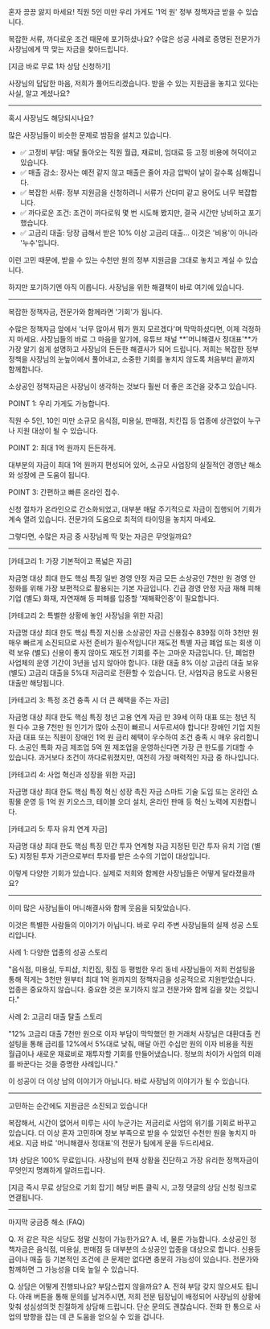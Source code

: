 혼자 끙끙 앓지 마세요! 직원 5인 미만 우리 가게도 '1억 원' 정부 정책자금 받을 수 있습니다.

복잡한 서류, 까다로운 조건 때문에 포기하셨나요? 수많은 성공 사례로 증명된 전문가가 사장님에게 딱 맞는 자금을 찾아드립니다.

[지금 바로 무료 1차 상담 신청하기]

사장님의 답답한 마음, 저희가 풀어드리겠습니다. 받을 수 있는 지원금을 놓치고 있다는 사실, 알고 계셨나요?

---

혹시 사장님도 해당되시나요?

많은 사장님들이 비슷한 문제로 밤잠을 설치고 있습니다.

- ✅ 고정비 부담: 매달 돌아오는 직원 월급, 재료비, 임대료 등 고정 비용에 허덕이고 있습니다.
- ✅ 매출 감소: 장사는 예전 같지 않고 매출은 줄어 자금 압박이 날이 갈수록 심해집니다.
- ✅ 복잡한 서류: 정부 지원금을 신청하려니 서류가 산더미 같고 용어도 너무 복잡합니다.
- ✅ 까다로운 조건: 조건이 까다로워 몇 번 시도해 봤지만, 결국 시간만 낭비하고 포기했습니다.
- ✅ 고금리 대출: 당장 급해서 받은 10% 이상 고금리 대출... 이것은 '비용'이 아니라 '누수'입니다.

이런 고민 때문에, 받을 수 있는 수천만 원의 정부 지원금을 그대로 놓치고 계실 수 있습니다.

하지만 포기하기엔 아직 이릅니다. 사장님을 위한 해결책이 바로 여기에 있습니다.

---

복잡한 정책자금, 전문가와 함께라면 '기회'가 됩니다.

수많은 정책자금 앞에서 '너무 많아서 뭐가 뭔지 모르겠다'며 막막하셨다면, 이제 걱정하지 마세요. 사장님들의 바로 그 마음을 알기에, 유튜브 채널 **'머니해결사 정대표'**가 가장 알기 쉽게 설명하고 사장님의 든든한 해결사가 되어 드립니다. 저희는 복잡한 정부 정책을 사장님의 눈높이에서 풀어내고, 소중한 기회를 놓치지 않도록 처음부터 끝까지 함께합니다.

소상공인 정책자금은 사장님이 생각하는 것보다 훨씬 더 좋은 조건을 갖추고 있습니다.

POINT 1: 우리 가게도 가능합니다.

직원 수 5인, 10인 미만 소규모 음식점, 미용실, 판매점, 치킨집 등 업종에 상관없이 누구나 지원 대상이 될 수 있습니다.

POINT 2: 최대 1억 원까지 든든하게.

대부분의 자금이 최대 1억 원까지 편성되어 있어, 소규모 사업장의 실질적인 경영난 해소와 성장에 큰 도움이 됩니다.

POINT 3: 간편하고 빠른 온라인 접수.

신청 절차가 온라인으로 간소화되었고, 대부분 매달 주기적으로 자금이 집행되어 기회가 계속 열려 있습니다. 전문가의 도움으로 최적의 타이밍을 놓치지 마세요.

그렇다면, 수많은 자금 중 사장님께 딱 맞는 자금은 무엇일까요?

---

[카테고리 1: 가장 기본적이고 폭넓은 자금]

자금명 대상 최대 한도 핵심 특징
일반 경영 안정 자금 모든 소상공인 7천만 원 경영 안정화를 위해 가장 보편적으로 활용되는 기본 자금입니다.
긴급 경영 안정 자금 재해 피해 기업 (별도) 화재, 자연재해 등 피해를 입증할 '재해확인증'이 필요합니다.

[카테고리 2: 특별한 상황에 놓인 사장님을 위한 자금]

자금명 대상 최대 한도 핵심 특징
저신용 소상공인 자금 신용점수 839점 이하 3천만 원 매우 빠르게 소진되므로 사전 준비가 필수적입니다!
재도전 특별 자금 폐업 또는 회생 이력 보유 (별도) 신용이 좋지 않아도 재도전 기회를 주는 고마운 자금입니다. 단, 폐업한 사업체의 운영 기간이 3년을 넘지 않아야 합니다.
대환 대출 8% 이상 고금리 대출 보유 (별도) 고금리 대출을 5%대 저금리로 전환할 수 있습니다. 단, 사업자금 용도로 사용된 대출만 해당됩니다.

[카테고리 3: 특정 조건 충족 시 더 큰 혜택을 주는 자금]

자금명 대상 최대 한도 핵심 특징
청년 고용 연계 자금 만 39세 이하 대표 또는 청년 직원 다수 고용 7천만 원 인기가 많아 소진이 빠르니 서두르셔야 합니다!
장애인 기업 지원 자금 대표 또는 직원이 장애인 1억 원 금리 혜택이 우수하여 조건 충족 시 매우 유리합니다.
소공인 특화 자금 제조업 5억 원 제조업을 운영하신다면 가장 큰 한도를 기대할 수 있습니다. 과거보다 조건이 까다로워졌지만, 여전히 가장 매력적인 자금 중 하나입니다.

[카테고리 4: 사업 혁신과 성장을 위한 자금]

자금명 대상 최대 한도 핵심 특징
혁신 성장 촉진 자금 스마트 기술 도입 또는 온라인 쇼핑몰 운영 등 1억 원 키오스크, 테이블 오더 설치, 온라인 판매 등 혁신 노력에 지원합니다.

[카테고리 5: 투자 유치 연계 자금]

자금명 대상 최대 한도 핵심 특징
민간 투자 연계형 자금 지정된 민간 투자 유치 기업 (별도) 지정된 투자 기관으로부터 투자를 받은 소수의 기업이 대상입니다.

이렇게 다양한 기회가 있습니다. 실제로 저희와 함께한 사장님들은 어떻게 달라졌을까요?

---

이미 많은 사장님들이 머니해결사와 함께 웃음을 되찾았습니다.

이것은 특별한 사람들의 이야기가 아닙니다. 바로 우리 주변 사장님들의 실제 성공 스토리입니다.

사례 1: 다양한 업종의 성공 스토리

"음식점, 미용실, 두피샵, 치킨집, 횟집 등 평범한 우리 동네 사장님들이 저희 컨설팅을 통해 적게는 3천만 원부터 최대 1억 원까지의 정책자금을 성공적으로 지원받았습니다. 업종은 중요하지 않습니다. 중요한 것은 포기하지 않고 전문가와 함께 길을 찾는 것입니다."

사례 2: 고금리 대출 탈출 스토리

"12% 고금리 대출 7천만 원으로 이자 부담이 막막했던 한 거래처 사장님은 대환대출 컨설팅을 통해 금리를 12%에서 5%대로 낮춰, 매달 아낀 수십만 원의 이자 비용을 직원 월급이나 새로운 재료비로 재투자할 기회를 만들어냈습니다. 정보의 차이가 사업의 미래를 바꾼다는 것을 증명한 사례입니다."

이 성공이 더 이상 남의 이야기가 아닙니다. 바로 사장님의 이야기가 될 수 있습니다.

---

고민하는 순간에도 지원금은 소진되고 있습니다!

복잡해서, 시간이 없어서 미루는 사이 누군가는 저금리로 사업의 위기를 기회로 바꾸고 있습니다. 더 이상 혼자 고민하며 정보 부족으로 받을 수 있었던 수천만 원을 놓치지 마세요. 지금 바로 '머니해결사 정대표'의 전문가 팀에게 문을 두드리세요.

1차 상담은 100% 무료입니다. 사장님의 현재 상황을 진단하고 가장 유리한 정책자금이 무엇인지 명쾌하게 알려드립니다.

[지금 즉시 무료 상담으로 기회 잡기] 해당 버튼 클릭 시, 고정 댓글의 상담 신청 링크로 연결됩니다.

---

마지막 궁금증 해소 (FAQ)

Q. 저 같은 작은 식당도 정말 신청이 가능한가요? A. 네, 물론 가능합니다. 소상공인 정책자금은 음식점, 미용실, 판매점 등 대부분의 소상공인 업종을 대상으로 합니다. 신용등급이나 매출 등 기본적인 조건에 큰 문제만 없다면 충분히 가능성이 있습니다. 전문가와 함께하면 그 가능성을 더욱 높일 수 있습니다.

Q. 상담은 어떻게 진행되나요? 부담스럽지 않을까요? A. 전혀 부담 갖지 않으셔도 됩니다. 아래 버튼을 통해 문의를 남겨주시면, 저희 전문 팀장님이 배정되어 사장님의 상황에 맞춰 성심성의껏 친절하게 상담해 드립니다. 단순 문의도 괜찮습니다. 전화 한 통으로 사업의 방향을 잡는 데 큰 도움을 얻으실 수 있을 겁니다.
